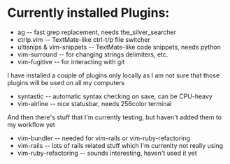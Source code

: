 # Currently installed Plugins:

* ag -- fast grep replacement, needs the_silver_searcher
* ctrlp.vim -- TextMate-like ctrl-t/p file switcher
* ultisnips & vim-snippets -- TextMate-like code snippets, needs python
* vim-surround -- for changing strings delimiters, etc.
* vim-fugitive -- for interacting with git

I have installed a couple of plugins only locally as I am not sure that those plugins will be used on all my computers

* syntastic -- automatic syntax checking on save, can be CPU-heavy
* vim-airline -- nice statusbar, needs 256color terminal

And then there's stuff that I'm currently testing, but haven't added them to my workflow yet

* vim-bundler -- needed for vim-rails or vim-ruby-refactoring
* vim-rails -- lots of rails related stuff which I'm currenlty not really using
* vim-ruby-refactoring -- sounds interesting, haven't used it yet
